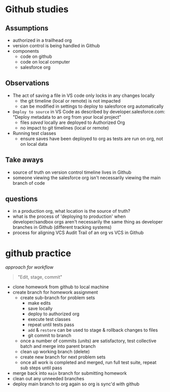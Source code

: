 # Github studies
## Assumptions
- authorized in a trailhead org
- version control is being handled in Github
- components
  - code on github
  - code on local computer
  - salesforce org

## Observations
- The act of saving a file in VS code only locks in any changes locally
  - the git timeline (local or remote) is not impacted
  - can be modified in settings to deploy to salesforce org automatically
- `Deploy to source` in VS Code as described by developer.salesforce.com: "Deploy metadata to an org from your local project"
  - files *saved* locally are deployed to Authorized Org
  - no impact to git timelines (local or remote)
- Running test classes
  - ensure saves have been deployed to org as tests are run on org, not on local data

## Take aways
- source of truth on version control timeline lives in Github
- someone viewing the salesforce org isn't necessarily viewing the main branch of code

## questions
- in a production org, what location is the source of truth?
- what is the process of 'deploying to production' when developer/sandbox orgs aren't necessarily the same thing as developer branches in Github (different tracking systems)
- process for aligning VCS Audit Trail of an org vs VCS in Github

# github practice
*approach for workflow*
> "Edit, stage, commit"
- clone homework from github to local machine
- create branch for homework assignment
  - create sub-branch for problem sets
    - make edits
    - save locally
    - deploy to authorized org
    - execute test classes
    - repeat until tests pass
    - `add` & `restore` can be used to stage & rollback changes to files
    - git commit to branch
  - once a number of commits (units) are satisfactory, test collective batch and merge into parent branch
  - clean up working branch (delete)
  - create new branch for next problem sets
  - once all work is completed and merged, run full test suite, repeat sub steps until pass
- merge back into `main` branch for submitting homework
- clean out any unneeded branches
- deploy main branch to org again so org is sync'd with github